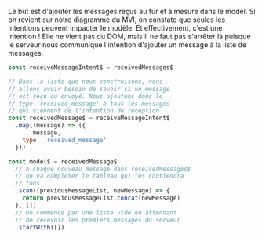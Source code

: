 Le but est d'ajouter les messages reçus au fur et à mesure dans le model. Si on revient sur notre diagramme du MVI, on constate que seules les intentions peuvent impacter le modèle. Et effectivement, c'est une intention&nbsp;! Elle ne vient pas du DOM, mais il ne faut pas s'arrêter là puisque le serveur nous communique l'intention d'ajouter un message à la liste de messages.

```js
const receiveMessageIntent$ = receivedMessages$

// Dans la liste que nous construisons, nous
// allons avoir besoin de savoir si un message
// est reçu ou envoyé. Nous ajoutons donc le
// type 'received_message' à tous les messages
// qui viennent de l'intention de réception
const receivedMessage$ = receiveMessageIntent$
  .map((message) => ({
    ...message,
    type: 'received_message'
  }))

const model$ = receivedMessage$
  // A chaque nouveau message dans receivedMessages$
  // on va compléter le tableau qui les contiendra
  // tous
  .scan((previousMessageList, newMessage) => {
    return previousMessageList.concat(newMessage)
  }, [])
  // On commence par une liste vide en attendant
  // de recevoir les premiers messages du serveur
  .startWith([])
```

